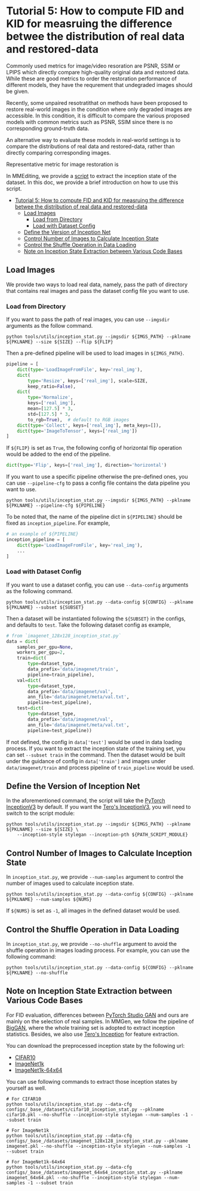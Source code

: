 # Tutorial 5: How to compute FID and KID for measruing the difference betwee the distribution of real data and restored-data

Commonly used metrics for image/video resoration are PSNR, SSIM or LPIPS which directly compare high-quality original data and restored data.
While these are good metrics to order the restoration performance of different models, they have the requrement that undegraded images should be given.

Recently, some unpaired resotratithat on methods have been proposed to restore real-world images in the condition where only degraded images are accessible.
In this condition, it is difficult to compare the various proposed models with common metrics such as PSNR, SSIM since there is no corresponding ground-truth data.

An alternative way to evaluate these models in real-world settings is to compare the distributions of real data and restored-data, rather than directly comparing corresponding images.


Representative metric for image restoration is 

In MMEditing, we provide a [script](https://github.com/open-mmlab/mmgeneration/blob/master/tools/utils/inception_stat.py) to extract the inception state of the dataset. In this doc, we provide a brief introduction on how to use this script.

<!-- TOC -->

- [Tutorial 5: How to compute FID and KID for measruing the difference betwee the distribution of real data and restored-data](#tutorial-5-how-to-compute-fid-and-kid-for-measruing-the-difference-betwee-the-distribution-of-real-data-and-restored-data)
  - [Load Images](#load-images)
    - [Load from Directory](#load-from-directory)
    - [Load with Dataset Config](#load-with-dataset-config)
  - [Define the Version of Inception Net](#define-the-version-of-inception-net)
  - [Control Number of Images to Calculate Inception State](#control-number-of-images-to-calculate-inception-state)
  - [Control the Shuffle Operation in Data Loading](#control-the-shuffle-operation-in-data-loading)
  - [Note on Inception State Extraction between Various Code Bases](#note-on-inception-state-extraction-between-various-code-bases)

<!-- TOC -->

## Load Images

We provide two ways to load real data, namely, pass the path of directory that contains real images and pass the dataset config file you want to use.

### Load from Directory

If you want to pass the path of real images, you can use `--imgsdir` arguments as the follow command.

```shell
python tools/utils/inception_stat.py --imgsdir ${IMGS_PATH} --pklname ${PKLNAME} --size ${SIZE} --flip ${FLIP}
```

Then a pre-defined pipeline will be used to load images in `${IMGS_PATH}`.

```python
pipeline = [
    dict(type='LoadImageFromFile', key='real_img'),
    dict(
        type='Resize', keys=['real_img'], scale=SIZE,
        keep_ratio=False),
    dict(
        type='Normalize',
        keys=['real_img'],
        mean=[127.5] * 3,
        std=[127.5] * 3,
        to_rgb=True),  # default to RGB images
    dict(type='Collect', keys=['real_img'], meta_keys=[]),
    dict(type='ImageToTensor', keys=['real_img'])
]
```

If `${FLIP}` is set as `True`, the following config of horizontal flip operation would be added to the end of the pipeline.

```python
dict(type='Flip', keys=['real_img'], direction='horizontal')
```

If you want to use a specific pipeline otherwise the pre-defined ones, you can use `--pipeline-cfg` to pass a config file contains the data pipeline you want to use.

```shell
python tools/utils/inception_stat.py --imgsdir ${IMGS_PATH} --pklname ${PKLNAME} --pipeline-cfg ${PIPELINE}
```

To be noted that, the name of the pipeline dict in `${PIPELINE}` should be fixed as `inception_pipeline`. For example,

```python
# an example of ${PIPELINE}
inception_pipeline = [
    dict(type='LoadImageFromFile', key='real_img'),
    ...
]
```

### Load with Dataset Config

If you want to use a dataset config, you can use `--data-config` arguments as the following command.

```shell
python tools/utils/inception_stat.py --data-config ${CONFIG} --pklname ${PKLNAME} --subset ${SUBSET}
```

Then a dataset will be instantiated following the `${SUBSET}` in the configs, and defaults to `test`. Take the following dataset config as example,

```python
# from `imagenet_128x128_inception_stat.py`
data = dict(
    samples_per_gpu=None,
    workers_per_gpu=2,
    train=dict(
        type=dataset_type,
        data_prefix='data/imagenet/train',
        pipeline=train_pipeline),
    val=dict(
        type=dataset_type,
        data_prefix='data/imagenet/val',
        ann_file='data/imagenet/meta/val.txt',
        pipeline=test_pipeline),
    test=dict(
        type=dataset_type,
        data_prefix='data/imagenet/val',
        ann_file='data/imagenet/meta/val.txt',
        pipeline=test_pipeline))
```

If not defined, the config in `data['test']` would be used in data loading process. If you want to extract the inception state of the training set, you can set `--subset train` in the command. Then the dataset would be built under the guidance of config in `data['train']` and images under `data/imagenet/train` and process pipeline of `train_pipeline` would be used.

## Define the Version of Inception Net

In the aforementioned command, the script will take the [PyTorch InceptionV3](https://github.com/pytorch/vision/blob/main/torchvision/models/inception.py) by default. If you want the [Tero's InceptionV3](https://nvlabs-fi-cdn.nvidia.com/stylegan2-ada-pytorch/pretrained/metrics/inception-2015-12-05.pt), you will need to switch to the script module:

```shell
python tools/utils/inception_stat.py --imgsdir ${IMGS_PATH} --pklname ${PKLNAME} --size ${SIZE} \
    --inception-style stylegan --inception-pth ${PATH_SCRIPT_MODULE}
```

## Control Number of Images to Calculate Inception State

In `inception_stat.py`, we provide `--num-samples` argument to control the number of images used to calculate inception state.

```shell
python tools/utils/inception_stat.py --data-config ${CONFIG} --pklname ${PKLNAME} --num-samples ${NUMS}
```

If `${NUMS}` is set as `-1`, all images in the defined dataset would be used.

## Control the Shuffle Operation in Data Loading

In `inception_stat.py`, we provide `--no-shuffle` argument to avoid the shuffle operation in images loading process. For example, you can use the following command:

```shell
python tools/utils/inception_stat.py --data-config ${CONFIG} --pklname ${PKLNAME} --no-shuffle
```

## Note on Inception State Extraction between Various Code Bases

For FID evaluation, differences between [PyTorch Studio GAN](https://github.com/POSTECH-CVLab/PyTorch-StudioGAN) and ours are mainly on the selection of real samples. In MMGen, we follow the pipeline of [BigGAN](https://github.com/ajbrock/BigGAN-PyTorch), where the whole training set is adopted to extract inception statistics. Besides, we also use [Tero's Inception](https://nvlabs-fi-cdn.nvidia.com/stylegan2-ada-pytorch/pretrained/metrics/inception-2015-12-05.pt) for feature extraction.

You can download the preprocessed inception state by the following url:

- [CIFAR10](https://download.openmmlab.com/mmgen/evaluation/fid_inception_pkl/cifar10.pkl)
- [ImageNet1k](https://download.openmmlab.com/mmgen/evaluation/fid_inception_pkl/imagenet.pkl)
- [ImageNet1k-64x64](https://download.openmmlab.com/mmgen/evaluation/fid_inception_pkl/imagenet_64x64.pkl)

You can use following commands to extract those inception states by yourself as well.

```shell
# For CIFAR10
python tools/utils/inception_stat.py --data-cfg configs/_base_/datasets/cifar10_inception_stat.py --pklname cifar10.pkl --no-shuffle --inception-style stylegan --num-samples -1 --subset train

# For ImageNet1k
python tools/utils/inception_stat.py --data-cfg configs/_base_/datasets/imagenet_128x128_inception_stat.py --pklname imagenet.pkl --no-shuffle --inception-style stylegan --num-samples -1 --subset train

# For ImageNet1k-64x64
python tools/utils/inception_stat.py --data-cfg configs/_base_/datasets/imagenet_64x64_inception_stat.py --pklname imagenet_64x64.pkl --no-shuffle --inception-style stylegan --num-samples -1 --subset train
```